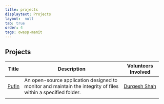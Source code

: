 ```yaml
---
title: projects
displaytext: Projects
layout:  null
tab: true
order: 4
tags: owasp-manit
---
```


## Projects

| Title | Description | Volunteers Involved |
| --- | --- | --- |
| [Pufin](https://github.com/darkoid/pufin) | An open-source application designed to monitor and maintain the integrity of files within a specified folder. | [Durgesh Shah](mailto:durgesh.shah@owasp.org) |
| | | |

<!--
| Title | Descrip. | [Durgesh Shah](mailto:durgesh.shah@owasp.org), [Aarchie Pitilya](mailto:aarchie.pitliya@owasp.org) & [Aishwary Tripathi](mailto:aishwary.tripathi@owasp.org) |
-->
